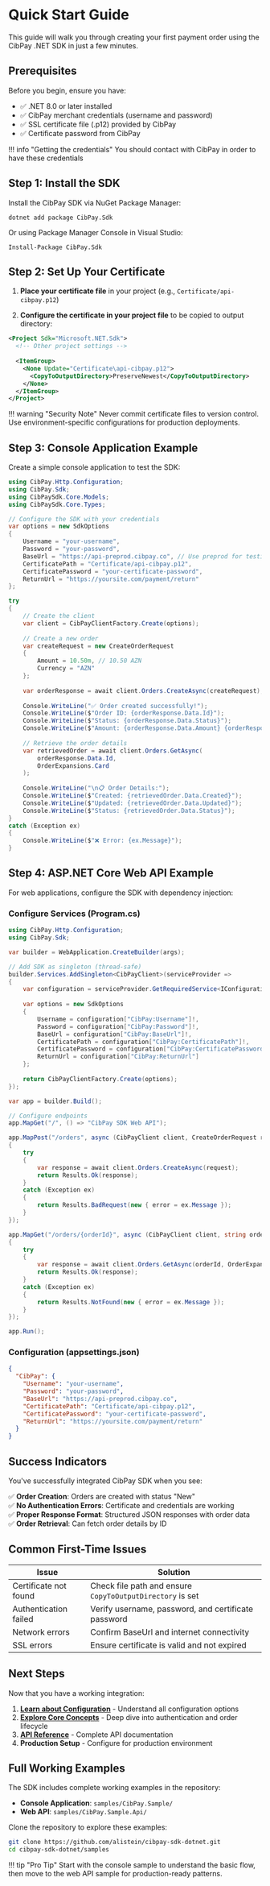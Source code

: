 # Quick Start Guide

This guide will walk you through creating your first payment order using the CibPay .NET SDK in just a few minutes.

## Prerequisites

Before you begin, ensure you have:

- ✅ .NET 8.0 or later installed
- ✅ CibPay merchant credentials (username and password)
- ✅ SSL certificate file (.p12) provided by CibPay
- ✅ Certificate password from CibPay

!!! info "Getting the credentials"
    You should contact with CibPay in order to have these credentials

## Step 1: Install the SDK

Install the CibPay SDK via NuGet Package Manager:

```shell
dotnet add package CibPay.Sdk
```

Or using Package Manager Console in Visual Studio:

```shell
Install-Package CibPay.Sdk
```

## Step 2: Set Up Your Certificate

1. **Place your certificate file** in your project (e.g., `Certificate/api-cibpay.p12`)

2. **Configure the certificate in your project file** to be copied to output directory:

```xml
<Project Sdk="Microsoft.NET.Sdk">
  <!-- Other project settings -->
  
  <ItemGroup>
    <None Update="Certificate\api-cibpay.p12">
      <CopyToOutputDirectory>PreserveNewest</CopyToOutputDirectory>
    </None>
  </ItemGroup>
</Project>
```

!!! warning "Security Note"
    Never commit certificate files to version control. Use environment-specific configurations for production deployments.

## Step 3: Console Application Example

Create a simple console application to test the SDK:

```csharp
using CibPay.Http.Configuration;
using CibPay.Sdk;
using CibPaySdk.Core.Models;
using CibPaySdk.Core.Types;

// Configure the SDK with your credentials
var options = new SdkOptions
{
    Username = "your-username",
    Password = "your-password",
    BaseUrl = "https://api-preprod.cibpay.co", // Use preprod for testing
    CertificatePath = "Certificate/api-cibpay.p12",
    CertificatePassword = "your-certificate-password",
    ReturnUrl = "https://yoursite.com/payment/return"
};

try
{
    // Create the client
    var client = CibPayClientFactory.Create(options);
    
    // Create a new order
    var createRequest = new CreateOrderRequest
    {
        Amount = 10.50m, // 10.50 AZN
        Currency = "AZN"
    };
    
    var orderResponse = await client.Orders.CreateAsync(createRequest);
    
    Console.WriteLine("✅ Order created successfully!");
    Console.WriteLine($"Order ID: {orderResponse.Data.Id}");
    Console.WriteLine($"Status: {orderResponse.Data.Status}");
    Console.WriteLine($"Amount: {orderResponse.Data.Amount} {orderResponse.Data.Currency}");
    
    // Retrieve the order details
    var retrievedOrder = await client.Orders.GetAsync(
        orderResponse.Data.Id, 
        OrderExpansions.Card
    );
    
    Console.WriteLine("\n📋 Order Details:");
    Console.WriteLine($"Created: {retrievedOrder.Data.Created}");
    Console.WriteLine($"Updated: {retrievedOrder.Data.Updated}");
    Console.WriteLine($"Status: {retrievedOrder.Data.Status}");
}
catch (Exception ex)
{
    Console.WriteLine($"❌ Error: {ex.Message}");
}
```

## Step 4: ASP.NET Core Web API Example

For web applications, configure the SDK with dependency injection:

### Configure Services (Program.cs)

```csharp
using CibPay.Http.Configuration;
using CibPay.Sdk;

var builder = WebApplication.CreateBuilder(args);

// Add SDK as singleton (thread-safe)
builder.Services.AddSingleton<CibPayClient>(serviceProvider =>
{
    var configuration = serviceProvider.GetRequiredService<IConfiguration>();
    
    var options = new SdkOptions
    {
        Username = configuration["CibPay:Username"]!,
        Password = configuration["CibPay:Password"]!,
        BaseUrl = configuration["CibPay:BaseUrl"]!,
        CertificatePath = configuration["CibPay:CertificatePath"]!,
        CertificatePassword = configuration["CibPay:CertificatePassword"]!,
        ReturnUrl = configuration["CibPay:ReturnUrl"]
    };
    
    return CibPayClientFactory.Create(options);
});

var app = builder.Build();

// Configure endpoints
app.MapGet("/", () => "CibPay SDK Web API");

app.MapPost("/orders", async (CibPayClient client, CreateOrderRequest request) =>
{
    try
    {
        var response = await client.Orders.CreateAsync(request);
        return Results.Ok(response);
    }
    catch (Exception ex)
    {
        return Results.BadRequest(new { error = ex.Message });
    }
});

app.MapGet("/orders/{orderId}", async (CibPayClient client, string orderId) =>
{
    try
    {
        var response = await client.Orders.GetAsync(orderId, OrderExpansions.Card);
        return Results.Ok(response);
    }
    catch (Exception ex)
    {
        return Results.NotFound(new { error = ex.Message });
    }
});

app.Run();
```

### Configuration (appsettings.json)

```json
{
  "CibPay": {
    "Username": "your-username",
    "Password": "your-password",
    "BaseUrl": "https://api-preprod.cibpay.co",
    "CertificatePath": "Certificate/api-cibpay.p12",
    "CertificatePassword": "your-certificate-password",
    "ReturnUrl": "https://yoursite.com/payment/return"
  }
}
```


## Success Indicators

You've successfully integrated CibPay SDK when you see:

✅ **Order Creation**: Orders are created with status "New"  
✅ **No Authentication Errors**: Certificate and credentials are working  
✅ **Proper Response Format**: Structured JSON responses with order data  
✅ **Order Retrieval**: Can fetch order details by ID  

## Common First-Time Issues

| Issue | Solution |
|-------|----------|
| Certificate not found | Check file path and ensure `CopyToOutputDirectory` is set |
| Authentication failed | Verify username, password, and certificate password |
| Network errors | Confirm BaseUrl and internet connectivity |
| SSL errors | Ensure certificate is valid and not expired |

## Next Steps

Now that you have a working integration:

1. **[Learn about Configuration](configuration.md)** - Understand all configuration options
2. **[Explore Core Concepts](../core-concepts/authentication.md)** - Deep dive into authentication and order lifecycle
3. **[API Reference](../api-reference/client-setup.md)** - Complete API documentation
4. **Production Setup** - Configure for production environment

## Full Working Examples

The SDK includes complete working examples in the repository:

- **Console Application**: `samples/CibPay.Sample/`
- **Web API**: `samples/CibPay.Sample.Api/`

Clone the repository to explore these examples:

```bash
git clone https://github.com/alistein/cibpay-sdk-dotnet.git
cd cibpay-sdk-dotnet/samples
```

!!! tip "Pro Tip"
    Start with the console sample to understand the basic flow, then move to the web API sample for production-ready patterns.
